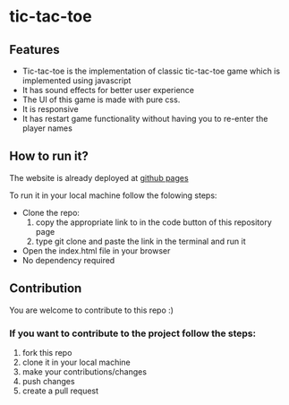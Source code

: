 # tic-tac-toe

## Features
 
 * Tic-tac-toe is the implementation of classic tic-tac-toe game which is implemented using javascript
 * It has sound effects for better user experience
 * The UI of this game is made with pure css.
 * It is responsive
 * It has restart game functionality without having you to re-enter the player names

 ## How to run it?
 The website is already deployed at [github pages](https://nafisshy.github.io/tic-tac-toe/ "Deployment Link")

To run it in your local machine follow the folowing steps:

* Clone the repo: 
    1. copy the appropriate link to in the code button of this repository page 
    2. type git clone and paste the link in the terminal and run it
* Open the index.html file in your browser
* No dependency required

## Contribution
You are welcome to contribute to this repo :)
### If you want to contribute to the project follow the steps:
1. fork this repo
2. clone it in your local machine 
3. make your contributions/changes
4. push changes
5. create a pull request